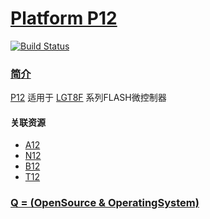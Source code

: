 # [Platform P12](https://github.com/OS-Q/P12)

[![Build Status](https://github.com/OS-Q/P12/workflows/P12/badge.svg)](https://github.com/OS-Q/P12/actions)

### [简介](https://github.com/OS-Q/P12/wiki)

[P12](https://github.com/OS-Q/P12) 适用于 [LGT8F](http://www.lgtic.com/lgt8fx8p/) 系列FLASH微控制器

#### 关联资源

* [A12](https://github.com/OS-Q/A12)
* [N12](https://github.com/OS-Q/N12)
* [B12](https://github.com/OS-Q/B12)
* [T12](https://github.com/OS-Q/T12)

### [Q = (OpenSource & OperatingSystem) ](http://www.OS-Q.com)
